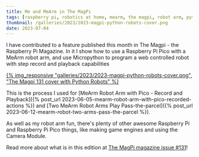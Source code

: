 ```yaml
---
title: Me and MeArm in The MagPi
tags: [raspberry pi, robotics at home, mearm, the magpi, robot arm, python, micropython, rp2040, raspberry pi pico]
thumbnail: /galleries/2023/2023-magpi-python-robots-cover.png
date: 2023-07-04
---
```

I have contributed to a feature published this month in The Magpi - the Raspberry Pi Magazine. In it I show how to use a Raspberry Pi Pico with a MeArm robot arm, and use Micropython to program a web controlled robot with step record and playback capabilities

[{% img_responsive "galleries/2023/2023-magpi-python-robots-cover.png", "The Magpi 131 cover with Python Robots" %}](https://magpi.raspberrypi.com/issues/131)

This is the process I used for [MeArm Robot Arm with Pico - Record and Playback]({% post_url 2023-06-05-mearm-robot-arm-with-pico-recorded-actions %}) and [Two MeArm Robot Arms Play Pass-the-parcel]({% post_url 2023-06-12-mearm-robot-two-arms-pass-the-parcel %}).

As well as my robot arm fun, there's plenty of other awesome Raspberry Pi and Raspberry Pi Pico things, like making game engines and using the Camera Module.

Read more about what is in this edition at [The MagPi magazine issue #131](https://magpi.raspberrypi.com/articles/the-magpi-magazine-issue-131)!
